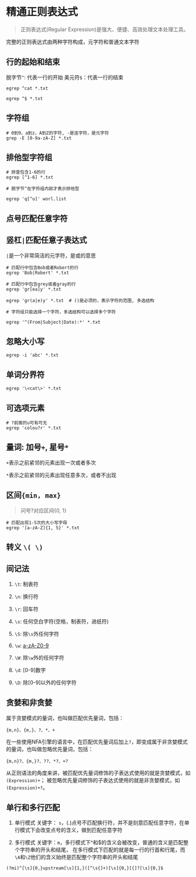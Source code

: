 # 精通正则表达式
> 正则表达式(Regular Expression)是强大、便捷、高效处理文本处理工具。

完整的正则表达式由两种字符构成，元字符和普通文本字符

## 行的起始和结束

脱字节`^`: 代表一行的开始
美元符`$`：代表一行的结束
```shell
egrep ^cat *.txt

egrep ^$ *.txt
```

## 字符组
```shell
# 0到9，a到z，A到Z的字符, -是连字符，是元字符
grep -E [0-9a-zA-Z] *.txt
```

## 排他型字符组
```shell
# 排查包含1-6的行
egrep [^1-6] *.txt

# 脱字节^在字符组内部才表示排他型

egrep 'q[^u]' worl.list
```

## 点号匹配任意字符

## 竖杠`|`匹配任意子表达式
   `|`是一个非常简洁的元字符，是或的意思

```shell
# 匹配行中包含Bob或者Robert的行
egrep 'Bob|Robert' *.txt

# 匹配行中包含grey或者gray的行
egrep 'gr[ea]y' *.txt

egrep 'gr(a|e)y' *.txt  # ()是必须的，表示字符的范围, 多选结构

# 字符组只能选择一个字符，多选结构可以选择多个字符

egrep '^(From|Subject|Date):*' *.txt
```

## 忽略大小写
```shell
egrep -i 'abc' *.txt
```

## 单词分界符
```shell
egrep '\<cat\>' *.txt
```

## 可选项元素
```shell
# ?前面的u可有可无
egrep 'colou?r' *.txt
```

## 量词: 加号`+`, 星号`*`
`+`表示之前紧邻的元素出现一次或者多次

`*`表示之前紧邻的元素出现任意多次，或者不出现

## 区间`{min, max}`
> 问号?对应区间{0, 1}
```shell
# 匹配出现1-5次的大小写字母
egrep '[a-zA-Z]{1, 5}' *.txt
```

## 转义 `\( \)`

## 间记法

1. `\t`: 制表符

2. `\n`: 换行符

3. `\r`: 回车符

4. `\s`: 任何空白字符(空格，制表符，进纸符)

5. `\S`: 除`\s`外任何字符

6. `\w`: [a-zA-Z0-9](在`\w+`中很有用，匹配一个单词)

7. `\W`: 除`\w`外的任何字符

8. `\d`: [0-9]数字

9. `\D`: 除[0-9]以外的任何字符


## 贪婪和非贪婪 
属于贪婪模式的量词，也叫做匹配优先量词，包括：
```shell
{m,n}、{m,}、?、*、+
```
在一些使用NFA引擎的语言中，在匹配优先量词后加上`?`，即变成属于非贪婪模式的量词，也叫做忽略优先量词，包括：
```shell
{m,n}?、{m,}?、??、*?、+?
```
从正则语法的角度来讲，被匹配优先量词修饰的子表达式使用的就是贪婪模式，如`(Expression)+`；
被忽略优先量词修饰的子表达式使用的就是非贪婪模式，如`(Expression)+?`。

## 单行和多行匹配
1. 单行模式
关键字： `s`，(.)点号不匹配换行符，并不是刻意匹配任意字符，在单行模式下会改变点号的含义，做到匹配任意字符

2. 多行模式
关键字：`m`，多行模式下^和$的含义会被改变，普通的含义是匹配整个字符串的开头和结尾，
在多行模式下匹配的就是每一行的行首和行尾，而`\A`和`\Z`他们的含义始终是匹配整个字符串的开头和结尾
```shell
(?mi)^[\s]{0,}upstream[\s]{1,}([^\s{]+)[\s]{0,}[{]?[\s]{0,}$
```

